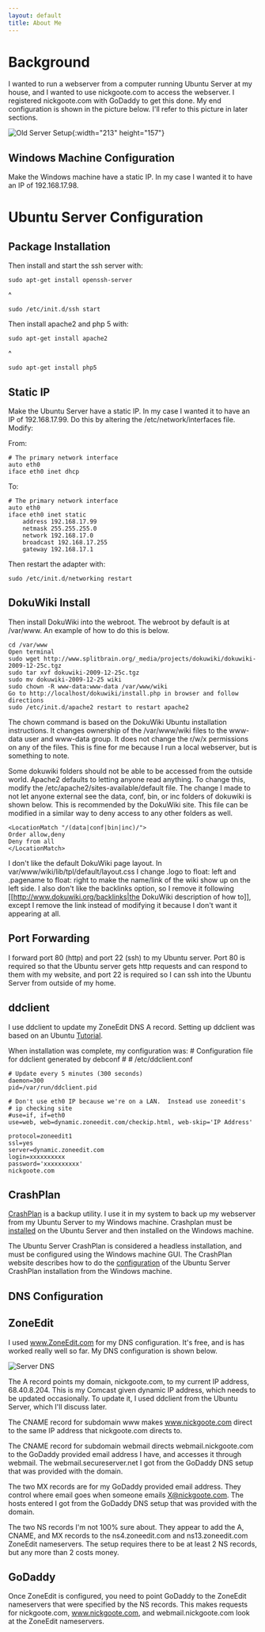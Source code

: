 ```yaml
---
layout: default
title: About Me
---
```


# Background #

I wanted to run a webserver from a computer running Ubuntu Server at my house, and I wanted to use nickgoote.com to access the webserver.  I registered nickgoote.com with GoDaddy to get this done.  My end configuration is shown in the picture below.  I'll refer to this picture in later sections.

![Old Server Setup](serversetup.png){:width="213" height="157"}

## Windows Machine Configuration ##

Make the Windows machine have a static IP.  In my case I wanted it to have an IP of 192.168.17.98.

# Ubuntu Server Configuration #

## Package Installation ##

Then install and start the ssh server with:

    sudo apt-get install openssh-server

^

    sudo /etc/init.d/ssh start

Then install apache2 and php 5 with:

    sudo apt-get install apache2

^

    sudo apt-get install php5

## Static IP ##

Make the Ubuntu Server have a static IP.  In my case I wanted it to have an IP of 192.168.17.99.  Do this by altering the /etc/network/interfaces file.  Modify:

From:

    # The primary network interface
    auto eth0
    iface eth0 inet dhcp

To:

    # The primary network interface
    auto eth0
    iface eth0 inet static
        address 192.168.17.99
        netmask 255.255.255.0
        network 192.168.17.0
        broadcast 192.168.17.255
        gateway 192.168.17.1

Then restart the adapter with:

    sudo /etc/init.d/networking restart

## DokuWiki Install ##

Then install DokuWiki into the webroot.  The webroot by default is at /var/www.  An example of how to do this is below.

    cd /var/www
    Open terminal
    sudo wget http://www.splitbrain.org/_media/projects/dokuwiki/dokuwiki-2009-12-25c.tgz
    sudo tar xvf dokuwiki-2009-12-25c.tgz
    sudo mv dokuwiki-2009-12-25 wiki
    sudo chown -R www-data:www-data /var/www/wiki
    Go to http://localhost/dokuwiki/install.php in browser and follow directions
    sudo /etc/init.d/apache2 restart to restart apache2

The chown command is based on the DokuWiki Ubuntu installation instructions.  It changes ownership of the /var/www/wiki files to the www-data user and www-data group.  It does not change the r/w/x permissions on any of the files.  This is fine for me because I run a local webserver, but is something to note.

Some dokuwiki folders should not be able to be accessed from the outside world.  Apache2 defaults to letting anyone read anything.  To change this, modify the /etc/apache2/sites-available/default file.  The change I made to not let anyone external see the data, conf, bin, or inc folders of dokuwiki is shown below.  This is recommended by the DokuWiki site.  This file can be modified in a similar way to deny access to any other folders as well.

    <LocationMatch "/(data|conf|bin|inc)/">
    Order allow,deny
    Deny from all
    </LocationMatch>

I don't like the default DokuWiki page layout.  In var/www/wiki/lib/tpl/default/layout.css I change .logo to float: left and .pagename to float: right to make the name/link of the wiki show up on the left side.  I also don't like the backlinks option, so I remove it following [[http://www.dokuwiki.org/backlinks|the DokuWiki description of how to]], except I remove the link instead of modifying it because I don't want it appearing at all.

## Port Forwarding ##

I forward port 80 (http) and port 22 (ssh) to my Ubuntu server.  Port 80 is required so that the Ubuntu server gets http requests and can respond to them with my website, and port 22 is required so I can ssh into the Ubuntu Server from outside of my home.

## ddclient ##

I use ddclient to update my ZoneEdit DNS A record.  Setting up ddclient was based on an Ubuntu [Tutorial](https://help.ubuntu.com/community/DynamicDNS#ddclient).

When installation was complete, my configuration was:
    # Configuration file for ddclient generated by debconf
    #
    # /etc/ddclient.conf
    
    # Update every 5 minutes (300 seconds)
    daemon=300
    pid=/var/run/ddclient.pid
    
    # Don't use eth0 IP because we're on a LAN.  Instead use zoneedit's
    # ip checking site
    #use=if, if=eth0
    use=web, web=dynamic.zoneedit.com/checkip.html, web-skip='IP Address'
    
    protocol=zoneedit1
    ssl=yes
    server=dynamic.zoneedit.com
    login=xxxxxxxxxx
    password='xxxxxxxxxx'
    nickgoote.com
    
## CrashPlan ##

[CrashPlan](http://www.crashplan.com) is a backup utility.  I use it in my system to back up my webserver from my Ubuntu Server to my Windows machine.  Crashplan must be [installed](http://www.unixmen.com/linux-tutorials/290-install-crashplan-backup-tool-in-linux-) on the Ubuntu Server and then installed on the Windows machine.

The Ubuntu Server CrashPlan is considered a headless installation, and must be configured using the Windows machine GUI.  The CrashPlan website describes how to do the [configuration](http://support.crashplan.com/doku.php/how_to/%20configure_a_headless_client) of the Ubuntu Server CrashPlan installation from the Windows machine.

## DNS Configuration ##

## ZoneEdit ##

I used www.ZoneEdit.com for my DNS configuration.  It's free, and is has worked really well so far.  My DNS configuration is shown below.

![Server DNS](serverdns.png)

The A record points my domain, nickgoote.com, to my current IP address, 68.40.8.204.  This is my Comcast given dynamic IP address, which needs to be updated occasionally.  To update it, I used ddclient from the Ubuntu Server, which I'll discuss later.

The CNAME record for subdomain www makes www.nickgoote.com direct to the same IP address that nickgoote.com directs to.

The CNAME record for subdomain webmail directs webmail.nickgoote.com to the GoDaddy provided email address I have, and accesses it through webmail.  The webmail.secureserver.net I got from the GoDaddy DNS setup that was provided with the domain.

The two MX records are for my GoDaddy provided email address.  They control where email goes when someone emails X@nickgoote.com.  The hosts entered I got from the GoDaddy DNS setup that was provided with the domain.

The two NS records I'm not 100% sure about.  They appear to add the A, CNAME, and MX records to the ns4.zoneedit.com and ns13.zoneedit.com ZoneEdit nameservers.  The setup requires there to be at least 2 NS records, but any more than 2 costs money.

## GoDaddy ##

Once ZoneEdit is configured, you need to point GoDaddy to the ZoneEdit nameservers that were specified by the NS records.  This makes requests for nickgoote.com, www.nickgoote.com, and webmail.nickgoote.com look at the ZoneEdit nameservers.